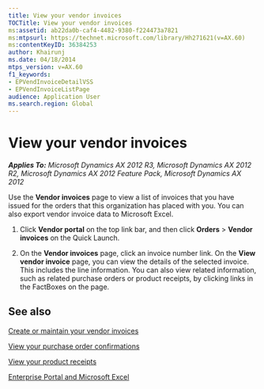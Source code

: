 ```yaml
---
title: View your vendor invoices
TOCTitle: View your vendor invoices
ms:assetid: ab22da0b-caf4-4482-9380-f224473a7821
ms:mtpsurl: https://technet.microsoft.com/library/Hh271621(v=AX.60)
ms:contentKeyID: 36384253
author: Khairunj
ms.date: 04/18/2014
mtps_version: v=AX.60
f1_keywords:
- EPVendInvoiceDetailVSS
- EPVendInvoiceListPage
audience: Application User
ms.search.region: Global
---
```


# View your vendor invoices 


_**Applies To:** Microsoft Dynamics AX 2012 R3, Microsoft Dynamics AX 2012 R2, Microsoft Dynamics AX 2012 Feature Pack, Microsoft Dynamics AX 2012_

Use the **Vendor invoices** page to view a list of invoices that you have issued for the orders that this organization has placed with you. You can also export vendor invoice data to Microsoft Excel.

1.  Click **Vendor portal** on the top link bar, and then click **Orders** \> **Vendor invoices** on the Quick Launch.

2.  On the **Vendor invoices** page, click an invoice number link. On the **View vendor invoice** page, you can view the details of the selected invoice. This includes the line information. You can also view related information, such as related purchase orders or product receipts, by clicking links in the FactBoxes on the page.

## See also

[Create or maintain your vendor invoices](create-or-maintain-your-vendor-invoices.md)

[View your purchase order confirmations](view-your-purchase-order-confirmations.md)

[View your product receipts](view-your-product-receipts.md)

[Enterprise Portal and Microsoft Excel](enterprise-portal-and-microsoft-excel.md)

  


